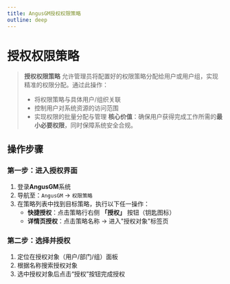 ```yaml
---
title: AngusGM授权权限策略
outline: deep
---
```


# 授权权限策略

> **授权权限策略** 允许管理员将配置好的权限策略分配给用户或用户组，实现精准的权限分配。通过此操作：
> - 将权限策略与具体用户/组织关联
> - 控制用户对系统资源的访问范围
> - 实现权限的批量分配与管理
> **核心价值**：确保用户获得完成工作所需的**最小必要权限**，同时保障系统安全合规。

## 操作步骤

### 第一步：进入授权界面
1. 登录**AngusGM**系统
2. 导航至：`AngusGM` → `权限策略`
3. 在策略列表中找到目标策略，执行以下任一操作：
    - **快捷授权**：点击策略行右侧 **「授权」** 按钮（钥匙图标）
    - **详情页授权**：点击策略名称 → 进入"授权对象"标签页 

### 第二步：选择并授权
1. 定位在授权对象（用户/部门/组）面板
2. 根据名称搜索授权对象
3. 选中授权对象后点击“授权”按钮完成授权

